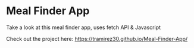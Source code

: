 # Meal Finder App

Take a look at this meal finder app, uses fetch API & Javascript

Check out the project here:
https://tramirez30.github.io/Meal-Finder-App/
